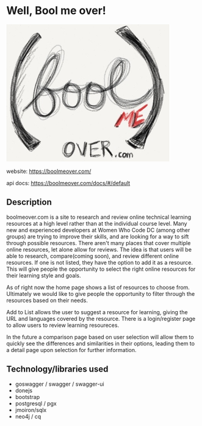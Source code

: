 # Well, Bool me over!
![Logo](https://raw.githubusercontent.com/gophergala2016/wwcdc_01/master/public/images/boolMEover.jpg)

website: 
https://boolmeover.com/ 

api docs: 
https://boolmeover.com/docs/#/default
 
## Description 

boolmeover.com is a site to research and review online technical learning resources at a high level rather than at the individual course level. Many new and experienced developers at Women Who Code DC (among other groups) are trying to improve their skills, and are looking for a way to sift through possible resources. There aren't many places that cover multiple online resources, let alone allow for reviews. The idea is that users will be able to research, compare(coming soon), and review different online resources. If one is not listed, they have the option to add it as a resource. This will give people the opportunity to select the right online resources for their learning style and goals. 

As of right now the home page shows a list of resources to choose from. Ultimately we would like to give people the opportunity to filter through the resources based on their needs.

Add to List allows the user to suggest a resource for learning, giving the URL and languages covered by the resource.
There is a login/register page to allow users to review learning resoureces.

In the future a comparison page based on user selection will allow them to quickly see the differences and similarities in their options, leading them to a detail page upon selection for further information.

## Technology/libraries used

* goswagger / swagger / swagger-ui
* donejs
* bootstrap
* postgresql / pgx
* jmoiron/sqlx
* neo4j / cq
